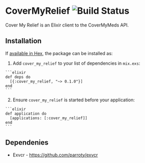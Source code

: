 # CoverMyRelief ![Build Status](https://secure.travis-ci.org/parroty/exvcr.png?branch=master "Build Status")

Cover My Relief is an Elixir client to the CoverMyMeds API.

## Installation

If [available in Hex](https://hex.pm/docs/publish), the package can be installed as:

  1. Add `cover_my_relief` to your list of dependencies in `mix.exs`:

    ```elixir
    def deps do
      [{:cover_my_relief, "~> 0.1.0"}]
    end
    ```

  2. Ensure `cover_my_relief` is started before your application:

    ```elixir
    def application do
      [applications: [:cover_my_relief]]
    end
    ```

## Dependenies 

* Exvcr - https://github.com/parroty/exvcr

